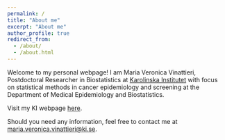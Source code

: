 ```yaml
---
permalink: /
title: "About me"
excerpt: "About me"
author_profile: true
redirect_from: 
  - /about/
  - /about.html
---
```


Welcome to my personal webpage! I am Maria Veronica Vinattieri, Postdoctoral Researcher in Biostatistics at [Karolinska Institutet](https://ki.se/en) with focus on statistical methods in cancer epidemiology and screening at the Department of Medical Epidemiology and Biostatistics. 

Visit my KI webpage [here](https://ki.se/en/people/maria-veronica-vinattieri).  

Should you need any information, feel free to contact me at <maria.veronica.vinattieri@ki.se>.


